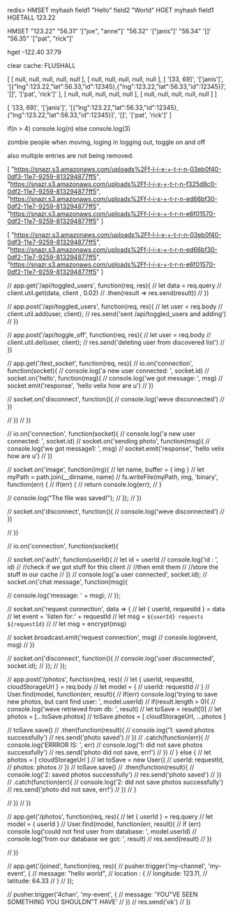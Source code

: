 redis> HMSET myhash field1 "Hello" field2 "World"
HGET myhash field1
HGETALL 123.22

HMSET "123.22" "56.31" '["joe", "anne"]' "56.32" '["janis"]' "56.34" '[]' "56.35" '["pat", "rick"]'

hget -122.40 37.79

clear cache: FLUSHALL



 [ [ null, null, null, null, null ],
  [ null, null, null, null, null ],
  [ '[33, 69]',
    '[\'janis\']',
    '[{"lng":123.22,"lat":56.33,"id":12345},{"lng":123.22,"lat":56.33,"id":12345}]',
    '[]',
    '[\'pat\', \'rick\']' ],
  [ null, null, null, null, null ],
  [ null, null, null, null, null ] ]



  [ '[33, 69]',
  '[\'janis\']',
  '[{"lng":123.22,"lat":56.33,"id":12345},{"lng":123.22,"lat":56.33,"id":12345}]',
  '[]',
  '[\'pat\', \'rick\']' ]

  if(n > 4) console.log(n)
  else console.log(3)



zombie people when moving, loging in logging out, toggle on and off

also multiple entries are not being removed.

[ "https://snazr.s3.amazonaws.com/uploads%2Ff-l-i-x-+-t-r-n-03eb0f40-0df3-11e7-9259-813294877ff5", "https://snazr.s3.amazonaws.com/uploads%2Ff-l-i-x-+-t-r-n-f325d8c0-0df2-11e7-9259-813294877ff5", "https://snazr.s3.amazonaws.com/uploads%2Ff-l-i-x-+-t-r-n-ed66bf30-0df2-11e7-9259-813294877ff5", "https://snazr.s3.amazonaws.com/uploads%2Ff-l-i-x-+-t-r-n-e6f01570-0df2-11e7-9259-813294877ff5" ]


[ 
  "https://snazr.s3.amazonaws.com/uploads%2Ff-l-i-x-+-t-r-n-03eb0f40-0df3-11e7-9259-813294877ff5", "https://snazr.s3.amazonaws.com/uploads%2Ff-l-i-x-+-t-r-n-ed66bf30-0df2-11e7-9259-813294877ff5", "https://snazr.s3.amazonaws.com/uploads%2Ff-l-i-x-+-t-r-n-e6f01570-0df2-11e7-9259-813294877ff5" ]







// app.get('/api/toggled_users', function(req, res){
//   let data = req.query 
//   client.util.get(data, client , 0.02) 
//   .then(result => res.send(result))
// })

// app.post('/api/toggled_users', function(req, res){
//   let user = req.body
//   client.util.add(user, client);
//   res.send('sent /api/toggled_users and adding')
// })

// app.post('/api/toggle_off', function(req, res){
//   let user = req.body
//   client.util.del(user, client);
//   res.send('deleting user from discovered list')
// })



// app.get('/test_socket', function(req, res){
//   io.on('connection', function(socket){
//     console.log('a new user connected: ', socket.id)
//     socket.on('hello', function(msg){
//       console.log('we got message: ', msg)
//       socket.emit('response', 'hello velix how are u')
//     })

//     socket.on('disconnect', function(){
//       console.log('weve disconnected')
//     })

//   })
// })


// io.on('connection', function(socket){
//   console.log('a new user connected: ', socket.id)
//   socket.on('sending photo', function(msg){
//     console.log('we got message1: ', msg)
//     socket.emit('response', 'hello velix how are u')
//   })

//   socket.on('image', function(img){
//     let name, buffer = { img }
//     let myPath = path.join(__dirname, name)
//     fs.writeFile(myPath, img, 'binary',  function(err) {
//     if(err) {
//         return console.log(err);
//     }

//     console.log("The file was saved!");
//     }); 
//   })

//   socket.on('disconnect', function(){
//     console.log('weve disconnected')
//   })

// })

// io.on('connection', function(socket){

//   socket.on('auth', function(userId){
//     let id = userId
//     console.log('id : ', id)
//     //check if we got stuff for this client
//     //then emit them
//     //store the stuff in our cache
//   })
//   console.log('a user connected', socket.id);
//   socket.on('chat message', function(msg){

//     console.log('message: ' + msg);
//   });

//   socket.on('request connection', data => {
//     let { userId, requestId } = data
//     let event = 'listen for:' + requestId
//     let msg = `${userId} requests ${requestId}`
//     // let msg = encrypt(msg)

//     socket.broadcast.emit('request connection', msg)
//     console.log(event, msg)
//   })


//   socket.on('disconnect', function(){
//     console.log('user disconnected', socket.id);
//   });
// });
      
// app.post('/photos', function(req, res){
//   let { userId, requestId, cloudStorageUrl } = req.body
//   let model = {
//     userId: requestId
//   }
//   User.find(model, function(err, result){
//     if(err) console.log('trying to save new photos, but cant find user: ', model.userId)
//     if(result.length > 0){
//       console.log('weve retrieved from db: ', result)
//       let toSave = result[0]
//       let photos = [...toSave.photos]
//       toSave.photos = [ cloudStorageUrl, ...photos ]

//       toSave.save()
//         .then(function(result){
//           console.log('1: saved photos successfully')
//           res.send('photo saved')
//         })
//         .catch(function(err){
//           console.log('ERRROR IS: ', err)
//           console.log('1: did not save photos successfully')
//           res.send('photo did not save, err!')
//         })
//     } else {
//         let photos = [ cloudStorageUrl ]
//         let toSave = new User({
//           userId: requestId,
//           photos: photos
//         })
//         toSave.save()
//         .then(function(result){
//           console.log('2: saved photos successfully')
//           res.send('photo saved')
//         })
//         .catch(function(err){
//           console.log('2: did not save photos successfully')
//           res.send('photo did not save, err!')
//         })
//     }
    
//   })
// })

// app.get('/photos', function(req, res){
//   let { userId } = req.query 
//   let model = { userId }
//   User.find(model, function(err, result){
//     if (err) console.log('could not find user from database: ', model.userId)
//     console.log('from our database we got: ', result)
//     res.send(result)
//   })

// })





// app.get('/joined', function(req, res){
//   pusher.trigger('my-channel', 'my-event', {
//     message: "hello world",
//     location : {
//       longitude: 123.11,
//       latitude: 64.33
//     }
//   });

//   pusher.trigger('4chan', 'my-event', {
//     message: 'YOU"VE SEEN SOMETHING YOU SHOULDN"T HAVE'
//   })
//   res.send('ok')
// })
